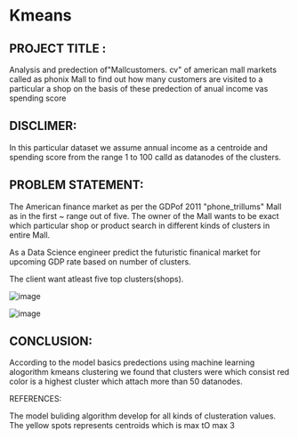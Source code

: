 # Kmeans

## PROJECT TITLE :

Analysis and predection of"Mallcustomers. cv" of american mall markets called as phonix Mall to find out how many customers are visited to a particular a shop on the basis of these predection of anual income vas spending score

## DISCLIMER:

In this particular dataset we assume annual income as a centroide and spending score from the range 1 to 100 calld as datanodes of the clusters.

## PROBLEM STATEMENT:

The American finance market as per the GDPof 2011 "phone_trillums" Mall as in the first ~ range out of five. The owner of the Mall wants to be exact which particular shop or product search in different kinds of clusters in entire Mall.

As a Data Science engineer predict the futuristic finanical market for upcoming GDP rate based on number of clusters.

The client want atleast five top clusters(shops).


![image](https://github.com/Anuvrath1906/Kmeans/assets/143395285/d947f787-5d8f-4ffd-ab77-8bae145bcf4a)


![image](https://github.com/Anuvrath1906/Kmeans/assets/143395285/fb4bb7e5-6097-496b-8b05-3eedd707a16a)

## CONCLUSION:

According to the model basics predections using machine learning alogorithm kmeans clustering we found that clusters were which consist red color is a highest cluster which attach more than 50 datanodes.

REFERENCES:

The model buliding algorithm develop for all kinds of clusteration values. The yellow spots represents centroids which is max tO max 3


